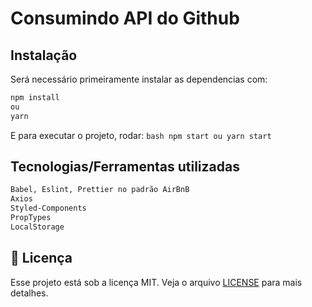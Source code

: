 # Consumindo API do Github

## Instalação

Será necessário primeiramente instalar as dependencias com:
```bash
npm install
ou
yarn
```

E para executar o projeto, rodar: ```bash npm start ou yarn start ```

## Tecnologias/Ferramentas utilizadas

```bash
Babel, Eslint, Prettier no padrão AirBnB
Axios
Styled-Components
PropTypes
LocalStorage
```

## :memo: Licença

Esse projeto está sob a licença MIT. Veja o arquivo [LICENSE](LICENSE.md) para mais detalhes.
